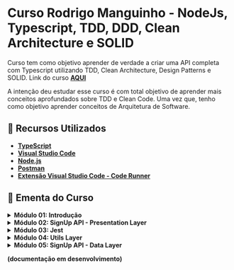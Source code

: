 # Curso Rodrigo Manguinho - NodeJs, Typescript, TDD, DDD, Clean Architecture e SOLID

Curso tem como objetivo aprender de verdade a criar uma API completa com Typescript utilizando TDD, Clean Architecture, Design Patterns e SOLID.
Link do curso **[AQUI](https://www.udemy.com/course/tdd-com-mango/)**

A intenção deu estudar esse curso é com total objetivo de aprender mais conceitos aprofundados sobre TDD e Clean Code. Uma vez que, tenho como objetivo aprender conceitos de Arquitetura de Software.

## 🚀 Recursos Utilizados

* **[TypeScript](https://www.typescriptlang.org/download)**
* **[Visual Studio Code](https://code.visualstudio.com/?WT.mc_id=javascript-14034-gllemos)**
* **[Node.js](https://nodejs.org/en/)**
* **[Postman](https://www.getpostman.com/)**
* **[Extensão Visual Studio Code - Code Runner](https://marketplace.visualstudio.com/items?itemName=formulahendry.code-runner&WT.mc_id=javascript-14034-gllemos)**

## 📕 Ementa do Curso

<details><summary><b>Módulo 01: Introdução</b></summary>

- [x] 01 - Código Fonte
- [x] 02 - Apresentação do Projeto
- [x] 03 - Configurando o Git
- [x] 04 - Configurando as dependências
- [x] 05 - Clean Architecture

</details>

<details><summary><b>Módulo 02: SignUp API - Presentation
Layer</b></summary>

- [x] 06 - Criando o SignUpController e validando
o request
- [x] 07 - Criando erros personalizados
- [x] 08 - Utilizando Mocks da maneira correta
- [x] 09 - Testando exceções e integrando com o EmailValidator
- [x] 10 - Integrando com o AddAccount Usecase

</details>

<details><summary><b>Módulo 03: Jest</b></summary>

- [x] 11 - Configurando o Jest e criando scripts de testes

</details>

<details><summary><b>Módulo 04: Utils Layer</b></summary>

- [] 12 - Criando o EmailValidatorAdapter e mockando o validator

</details>

<details><summary><b>Módulo 05: SignUp API - Data Layer</b></summary>

- [] 13 - Criando o DbAddAccount e integrando com o Encrypter
- [] 14 - Integrando com AddAccountRepository

</details>

**(documentação em desenvolvimento)**


